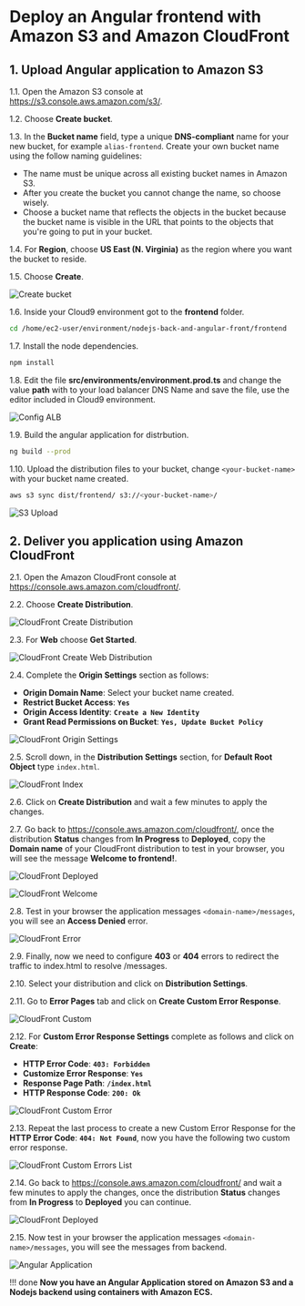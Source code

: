# Deploy an Angular frontend with Amazon S3 and Amazon CloudFront

## 1. Upload Angular application to Amazon S3

1.1\. Open the Amazon S3 console at https://s3.console.aws.amazon.com/s3/.

1.2\. Choose **Create bucket**.

1.3\. In the **Bucket name** field, type a unique **DNS-compliant** name for your new bucket, for example `alias-frontend`. Create your own bucket name using the follow naming guidelines:

* The name must be unique across all existing bucket names in Amazon S3.
* After you create the bucket you cannot change the name, so choose wisely.
* Choose a bucket name that reflects the objects in the bucket because the bucket name is visible in the URL that points to the objects that you're going to put in your bucket.

1.4\. For **Region**, choose **US East (N. Virginia)** as the region where you want the bucket to reside.

1.5\. Choose **Create**.

![Create bucket](images/s3-create.png)

1.6\. Inside your Cloud9 environment got to the **frontend** folder.

``` bash
cd /home/ec2-user/environment/nodejs-back-and-angular-front/frontend
```

1.7\. Install the node dependencies.

``` bash
npm install
```

1.8\. Edit the file **src/environments/environment.prod.ts** and change the value **path** with to your load balancer DNS Name and save the file, use the editor included in Cloud9 environment.

![Config ALB](images/s3-config-alb.png)

1.9\. Build the angular application for distrbution.

``` bash
ng build --prod
```

1.10\. Upload the distribution files to your bucket, change `<your-bucket-name>` with your bucket name created.

``` bash
aws s3 sync dist/frontend/ s3://<your-bucket-name>/
```

![S3 Upload](images/s3-upload.png)

## 2. Deliver you application using Amazon CloudFront

2.1\. Open the Amazon CloudFront console at https://console.aws.amazon.com/cloudfront/.

2.2\. Choose **Create Distribution**.

![CloudFront Create Distribution](images/cf-create-button.png)

2.3\. For **Web** choose **Get Started**.

![CloudFront Create Web Distribution](images/cf-web-distribution.png)

2.4\. Complete the **Origin Settings** section as follows:

* **Origin Domain Name**: Select your bucket name created.
* **Restrict Bucket Access**: **``Yes``**
* **Origin Access Identity**: **``Create a New Identity``**
* **Grant Read Permissions on Bucket**: **``Yes, Update Bucket Policy``**

![CloudFront Origin Settings](images/cf-origin-settings.png)

2.5\. Scroll down, in the **Distribution Settings** section, for **Default Root Object** type `index.html`.

![CloudFront Index](images/cf-index.png)

2.6\. Click on **Create Distribution** and wait a few minutes to apply the changes.

2.7\. Go back to https://console.aws.amazon.com/cloudfront/, once the distribution **Status** changes from **In Progress** to **Deployed**, copy the **Domain name** of your CloudFront distribution to test in your browser, you will see the message **Welcome to frontend!**.

![CloudFront Deployed](images/cf-deployed.png)

![CloudFront Welcome](images/cf-welcome.png)

2.8\. Test in your browser the application messages `<domain-name>/messages`, you will see an **Access Denied** error.

![CloudFront Error](images/cf-errror.png)

2.9\. Finally, now we need to configure **403** or **404** errors to redirect the traffic to index.html to resolve /messages.

2.10\. Select your distribution and click on **Distribution Settings**.

2.11\. Go to **Error Pages** tab and click on **Create Custom Error Response**.

![CloudFront Custom](images/cf-custom.png)

2.12\. For **Custom Error Response Settings** complete as follows and click on **Create**:

* **HTTP Error Code**: **``403: Forbidden``**
* **Customize Error Response**: **``Yes``**
* **Response Page Path**: **``/index.html``**
* **HTTP Response Code**: **``200: Ok``**

![CloudFront Custom Error](images/cf-custom-403.png)

2.13\. Repeat the last process to create a new Custom Error Response for the **HTTP Error Code**: **``404: Not Found``**, now you have the following two custom error response.

![CloudFront Custom Errors List](images/cf-customs.png)

2.14\. Go back to https://console.aws.amazon.com/cloudfront/ and wait a few minutes to apply the changes, once the distribution **Status** changes from **In Progress** to **Deployed** you can continue.

![CloudFront Deployed](images/cf-deployed.png)

2.15\. Now test in your browser the application messages `<domain-name>/messages`, you will see the messages from backend.

![Angular Application](images/angular.png)

!!! done
    **Now you have an Angular Application stored on Amazon S3 and a Nodejs backend using containers with Amazon ECS.**